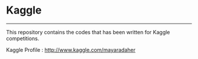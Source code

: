 # Kaggle
---

This repository contains the codes that has been written for Kaggle competitions.

Kaggle Profile : http://www.kaggle.com/mayaradaher
